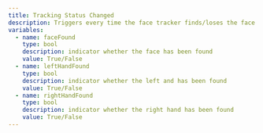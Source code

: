 ```yaml
---
title: Tracking Status Changed
description: Triggers every time the face tracker finds/loses the face or hands
variables:
  - name: faceFound
    type: bool
    description: indicator whether the face has been found
    value: True/False
  - name: leftHandFound
    type: bool
    description: indicator whether the left and has been found
    value: True/False
  - name: rightHandFound
    type: bool
    description: indicator whether the right hand has been found
    value: True/False
---
```


